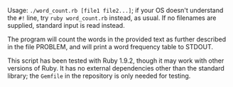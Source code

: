 Usage: `./word_count.rb [file1 file2...]`; if your OS doesn't understand the `#!` line, try `ruby word_count.rb` instead, as usual. If no filenames are supplied, standard input is read instead.

The program will count the words in the provided text as further described in the file PROBLEM, and will print a word frequency table to STDOUT.

This script has been tested with Ruby 1.9.2, though it may work with other versions of Ruby. It has no external dependencies other than the standard library; the `Gemfile` in the repository is only needed for testing.